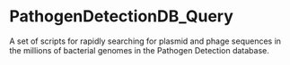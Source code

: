 # PathogenDetectionDB_Query
A set of scripts for rapidly searching for plasmid and phage sequences in the millions of bacterial genomes in the Pathogen Detection database.
